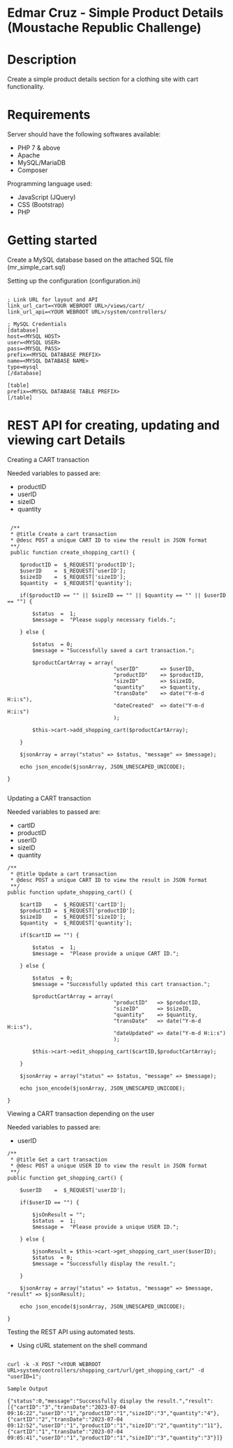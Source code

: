 # Edmar Cruz - Simple Product Details (Moustache Republic Challenge)

# Description

Create a simple product details section for a clothing site with cart functionality.

# Requirements

Server should have the following softwares available:
- PHP 7 & above
- Apache
- MySQL/MariaDB
- Composer

Programming language used:
- JavaScript (JQuery)
- CSS (Bootstrap)
- PHP 
 
# Getting started

Create a MySQL database based on the attached SQL file (mr_simple_cart.sql)

Setting up the configuration (configuration.ini) 

```

; Link URL for layout and API
link_url_cart=<YOUR WEBROOT URL>/views/cart/
link_url_api=<YOUR WEBROOT URL>/system/controllers/

; MySQL Credentials
[database]
host=<MYSQL HOST>
user=<MYSQL USER>
pass=<MYSQL PASS>
prefix=<MYSQL DATABASE PREFIX>
name=<MYSQL DATABASE NAME>
type=mysql
[/database]

[table]
prefix=<MYSQL DATABASE TABLE PREFIX>
[/table]

```

# REST API for creating, updating and viewing cart Details

Creating a CART transaction

Needed variables to passed are:
- productID 
- userID
- sizeID
- quantity

```

 /**
 * @title Create a cart transaction 
 * @desc POST a unique CART ID to view the result in JSON format
 **/
 public function create_shopping_cart() {
	
	$productID =  $_REQUEST['productID'];
	$userID    =  $_REQUEST['userID'];
	$sizeID    =  $_REQUEST['sizeID'];
	$quantity  =  $_REQUEST['quantity'];
	
	if($productID == "" || $sizeID == "" || $quantity == "" || $userID == "") {
		
		$status  =  1;
		$message =  "Please supply necessary fields.";
		
	} else {
		
		$status  = 0;
		$message = "Successfully saved a cart transaction."; 
		
		$productCartArray = array(
								  "userID"       => $userID,
								  "productID"    => $productID,
								  "sizeID"       => $sizeID,
								  "quantity"     => $quantity,
								  "transDate"	 => date("Y-m-d H:i:s"),
								  "dateCreated"  => date("Y-m-d H:i:s")
								  );
		
		$this->cart->add_shopping_cart($productCartArray);
		
	}
	
	$jsonArray = array("status" => $status, "message" => $message);
	
	echo json_encode($jsonArray, JSON_UNESCAPED_UNICODE);
	
}
	
```


Updating a CART transaction

Needed variables to passed are:
- cartID 
- productID 
- userID
- sizeID
- quantity

```
/**
 * @title Update a cart transaction 
 * @desc POST a unique CART ID to view the result in JSON format
 **/
public function update_shopping_cart() {
	
	$cartID    =  $_REQUEST['cartID'];
	$productID =  $_REQUEST['productID'];
	$sizeID    =  $_REQUEST['sizeID'];
	$quantity  =  $_REQUEST['quantity'];
	
	if($cartID == "") {
		
		$status  =  1;
		$message =  "Please provide a unique CART ID.";
		
	} else {
		
		$status  = 0;
		$message = "Successfully updated this cart transaction."; 
		
		$productCartArray = array(
								  "productID"   => $productID,
								  "sizeID"      => $sizeID,
								  "quantity"    => $quantity,
								  "transDate"   => date("Y-m-d H:i:s"),
								  "dateUpdated" => date("Y-m-d H:i:s")
								  );
		
		$this->cart->edit_shopping_cart($cartID,$productCartArray);
	
	}
	
	$jsonArray = array("status" => $status, "message" => $message);
	
	echo json_encode($jsonArray, JSON_UNESCAPED_UNICODE);
	
}

```
  
Viewing a CART transaction depending on the user

Needed variables to passed are:
- userID

```
/**
 * @title Get a cart transaction
 * @desc POST a unique USER ID to view the result in JSON format
 **/
public function get_shopping_cart() {
	
	$userID    =  $_REQUEST['userID'];
	
	if($userID == "") {
		
		$jsOnResult = "";
		$status  =  1;
		$message =  "Please provide a unique USER ID.";
		
	} else {
		
		$jsonResult = $this->cart->get_shopping_cart_user($userID);
		$status  = 0;
		$message = "Successfully display the result."; 
		
	}
	
	$jsonArray = array("status" => $status, "message" => $message, "result" => $jsonResult);
	
	echo json_encode($jsonArray, JSON_UNESCAPED_UNICODE);
	
}

```
 
Testing the REST API using automated tests.
 
- Using cURL statement on the shell command

```

curl -k -X POST "<YOUR WEBROOT URL>system/controllers/shopping_cart/url/get_shopping_cart/" -d "userID=1";

Sample Output

{"status":0,"message":"Successfully display the result.","result":[{"cartID":"3","transDate":"2023-07-04 09:16:22","userID":"1","productID":"1","sizeID":"3","quantity":"4"},{"cartID":"2","transDate":"2023-07-04 09:12:52","userID":"1","productID":"1","sizeID":"2","quantity":"11"},{"cartID":"1","transDate":"2023-07-04 09:05:41","userID":"1","productID":"1","sizeID":"3","quantity":"3"}]}

```
	
 